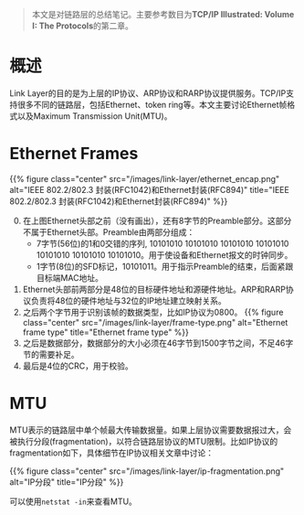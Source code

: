 > 本文是对链路层的总结笔记。主要参考数目为**TCP/IP Illustrated: Volume I: The Protocols**的第二章。

# **概述**

Link Layer的目的是为上层的IP协议、ARP协议和RARP协议提供服务。TCP/IP支持很多不同的链路层，包括Ethernet、token ring等。本文主要讨论Ethernet帧格式以及Maximum Transmission Unit(MTU)。

<!--more-->

# **Ethernet Frames**

{{% figure class="center" src="/images/link-layer/ethernet_encap.png"  alt="IEEE 802.2/802.3 封装(RFC1042)和Ethernet封装(RFC894)" title="IEEE 802.2/802.3 封装(RFC1042)和Ethernet封装(RFC894)"  %}}

0. 在上图Ethernet头部之前（没有画出），还有8字节的Preamble部分。这部分不属于Ethernet头部。Preamble由两部分组成：
    - 7字节(56位)的1和0交错的序列, 10101010 10101010 10101010 10101010 10101010 10101010 10101010。用于使设备和Ethernet报文的时钟同步。
	- 1字节(8位)的SFD标记，10101011。用于指示Preamble的结束，后面紧跟目标端MAC地址。
1. Ethernet头部前两部分是48位的目标硬件地址和源硬件地址。ARP和RARP协议负责将48位的硬件地址与32位的IP地址建立映射关系。
2. 之后两个字节用于识别该帧的数据类型，比如IP协议为0800。
    {{% figure class="center" src="/images/link-layer/frame-type.png"  alt="Ethernet frame type" title="Ethernet frame type"  %}}
3. 之后是数据部分，数据部分的大小必须在46字节到1500字节之间，不足46字节的需要补足。
4. 最后是4位的CRC，用于校验。

# **MTU**

MTU表示的链路层中单个帧最大传输数据量。如果上层协议需要数据报过大，会被执行分段(fragmentation)，以符合链路层协议的MTU限制。比如IP协议的fragmentation如下，具体细节在IP协议相关文章中讨论：

{{% figure class="center" src="/images/link-layer/ip-fragmentation.png"  alt="IP分段" title="IP分段"  %}}

可以使用`netstat -in`来查看MTU。